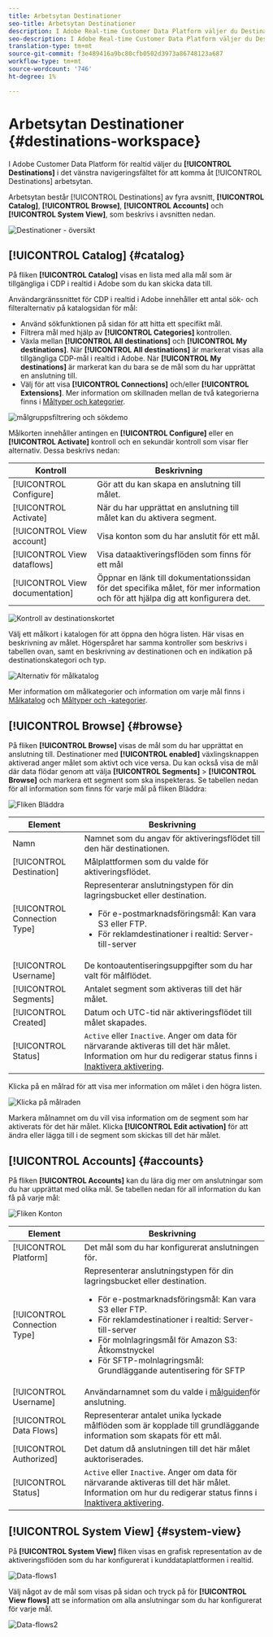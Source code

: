 ```yaml
---
title: Arbetsytan Destinationer
seo-title: Arbetsytan Destinationer
description: I Adobe Real-time Customer Data Platform väljer du Destinationer i det vänstra navigeringsfältet för att komma åt målarbetsytan.
seo-description: I Adobe Real-time Customer Data Platform väljer du Destinationer i det vänstra navigeringsfältet för att komma åt målarbetsytan.
translation-type: tm+mt
source-git-commit: f3e489416a9bc80cfb0502d3973a86748123a687
workflow-type: tm+mt
source-wordcount: '746'
ht-degree: 1%

---
```



# Arbetsytan Destinationer {#destinations-workspace}

I Adobe Customer Data Platform för realtid väljer du **[!UICONTROL Destinations]** i det vänstra navigeringsfältet för att komma åt [!UICONTROL Destinations] arbetsytan.

Arbetsytan består [!UICONTROL Destinations] av fyra avsnitt, **[!UICONTROL Catalog]**, **[!UICONTROL Browse]**, **[!UICONTROL Accounts]** och **[!UICONTROL System View]**, som beskrivs i avsnitten nedan.

![Destinationer - översikt](/help/rtcdp/destinations/assets/destinations-overview.png)

## [!UICONTROL Catalog] {#catalog}

På fliken **[!UICONTROL Catalog]** visas en lista med alla mål som är tillgängliga i CDP i realtid i Adobe som du kan skicka data till.

Användargränssnittet för CDP i realtid i Adobe innehåller ett antal sök- och filteralternativ på katalogsidan för mål:

* Använd sökfunktionen på sidan för att hitta ett specifikt mål.
* Filtrera mål med hjälp av **[!UICONTROL Categories]** kontrollen.
* Växla mellan **[!UICONTROL All destinations]** och **[!UICONTROL My destinations]**. När **[!UICONTROL All destinations]** är markerat visas alla tillgängliga CDP-mål i realtid i Adobe. När **[!UICONTROL My destinations]** är markerat kan du bara se de mål som du har upprättat en anslutning till.
* Välj för att visa **[!UICONTROL Connections]** och/eller **[!UICONTROL Extensions]**. Mer information om skillnaden mellan de två kategorierna finns i [Måltyper och kategorier](/help/rtcdp/destinations/destination-types.md).

![målgruppsfiltrering och sökdemo](/help/rtcdp/destinations/assets/destinations-search-and-filter.gif)

Målkorten innehåller antingen en **[!UICONTROL Configure]** eller en **[!UICONTROL Activate]** kontroll och en sekundär kontroll som visar fler alternativ. Dessa beskrivs nedan:

| Kontroll | Beskrivning |
---------|----------
| [!UICONTROL Configure] | Gör att du kan skapa en anslutning till målet. |
| [!UICONTROL Activate] | När du har upprättat en anslutning till målet kan du aktivera segment. |
| [!UICONTROL View account] | Visa konton som du har anslutit för ett mål. |
| [!UICONTROL View dataflows] | Visa dataaktiveringsflöden som finns för ett mål |
| [!UICONTROL View documentation] | Öppnar en länk till dokumentationssidan för det specifika målet, för mer information och för att hjälpa dig att konfigurera det. |

![Kontroll av destinationskortet](/help/rtcdp/destinations/assets/destination-card-options.png)

Välj ett målkort i katalogen för att öppna den högra listen.  Här visas en beskrivning av målet. Högerspåret har samma kontroller som beskrivs i tabellen ovan, samt en beskrivning av destinationen och en indikation på destinationskategori och typ.

![Alternativ för målkatalog](/help/rtcdp/destinations/assets/destination-right-rail.png)

Mer information om målkategorier och information om varje mål finns i [Målkatalog](/help/rtcdp/destinations/destinations-catalog.md) och [Måltyper och -kategorier](/help/rtcdp/destinations/destination-types.md).

## [!UICONTROL Browse] {#browse}

På fliken **[!UICONTROL Browse]** visas de mål som du har upprättat en anslutning till. Destinationer med **[!UICONTROL enabled]** växlingsknappen aktiverad anger målet som aktivt och vice versa. Du kan också visa de mål där data flödar genom att välja **[!UICONTROL Segments]** > **[!UICONTROL Browse]** och markera ett segment som ska inspekteras. Se tabellen nedan för all information som finns för varje mål på fliken Bläddra:

![Fliken Bläddra](/help/rtcdp/destinations/assets/browse-tab.png)

| Element | Beskrivning |
---------|----------
| Namn | Namnet som du angav för aktiveringsflödet till den här destinationen. |
| [!UICONTROL Destination] | Målplattformen som du valde för aktiveringsflödet. |
| [!UICONTROL Connection Type] | Representerar anslutningstypen för din lagringsbucket eller destination. <ul><li>För e-postmarknadsföringsmål: Kan vara S3 eller FTP.</li><li>För reklamdestinationer i realtid: Server-till-server</li></ul> |
| [!UICONTROL Username] | De kontoautentiseringsuppgifter som du har valt för målflödet. |
| [!UICONTROL Segments] | Antalet segment som aktiveras till det här målet. |
| [!UICONTROL Created] | Datum och UTC-tid när aktiveringsflödet till målet skapades. |
| [!UICONTROL Status] | `Active` eller `Inactive`. Anger om data för närvarande aktiveras till det här målet. Information om hur du redigerar status finns i [Inaktivera aktivering](/help/rtcdp/destinations/activate-destinations.md#disable-activation). |

Klicka på en målrad för att visa mer information om målet i den högra listen.

![Klicka på målraden](/help/rtcdp/destinations/assets/click-destination-row.png)

Markera målnamnet om du vill visa information om de segment som har aktiverats för det här målet. Klicka **[!UICONTROL Edit activation]** för att ändra eller lägga till i de segment som skickas till det här målet.

## [!UICONTROL Accounts] {#accounts}

På fliken **[!UICONTROL Accounts]** kan du lära dig mer om anslutningar som du har upprättat med olika mål. Se tabellen nedan för all information du kan få på varje mål:

![Fliken Konton](/help/rtcdp/destinations/assets/accounts-tab.png)

| Element | Beskrivning |
---------|----------
| [!UICONTROL Platform] | Det mål som du har konfigurerat anslutningen för. |
| [!UICONTROL Connection Type] | Representerar anslutningstypen för din lagringsbucket eller destination. <ul><li>För e-postmarknadsföringsmål: Kan vara S3 eller FTP.</li><li>För reklamdestinationer i realtid: Server-till-server</li><li>För molnlagringsmål för Amazon S3: Åtkomstnyckel </li><li>För SFTP-molnlagringsmål: Grundläggande autentisering för SFTP</li></ul> |
| [!UICONTROL Username] | Användarnamnet som du valde i [målguiden](/help/rtcdp/destinations/email-marketing-destinations.md#connect-destination)för anslutning. |
| [!UICONTROL Data Flows] | Representerar antalet unika lyckade målflöden som är kopplade till grundläggande information som skapats för ett mål. |
| [!UICONTROL Authorized] | Det datum då anslutningen till det här målet auktoriserades. |
| [!UICONTROL Status] | `Active` eller `Inactive`. Anger om data för närvarande aktiveras till det här målet. Information om hur du redigerar status finns i [Inaktivera aktivering](/help/rtcdp/destinations/activate-destinations.md#disable-activation). |

## [!UICONTROL System View] {#system-view}

På **[!UICONTROL System View]** fliken visas en grafisk representation av de aktiveringsflöden som du har konfigurerat i kunddataplattformen i realtid.

![Data-flows1](/help/rtcdp/destinations/assets/data-flows1.png)

Välj något av de mål som visas på sidan och tryck på för **[!UICONTROL View flows]** att se information om alla anslutningar som du har konfigurerat för varje mål.

![Data-flows2](/help/rtcdp/destinations/assets/data-flows2.png)